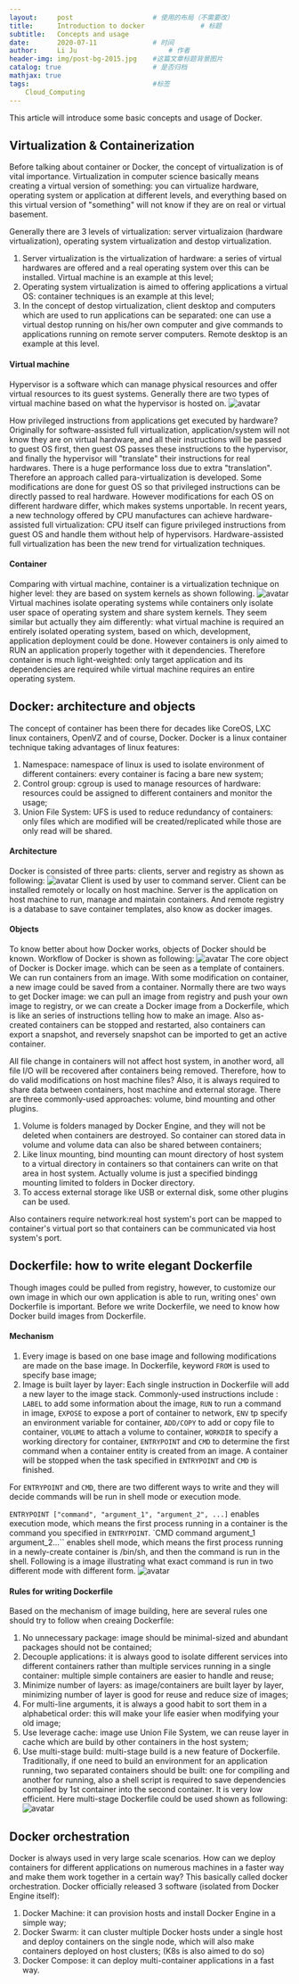 ```yaml
---
layout:     post   				    # 使用的布局（不需要改）
title:      Introduction to docker 				# 标题 
subtitle:   Concepts and usage
date:       2020-07-11 				# 时间
author:     Li Ju 						# 作者
header-img: img/post-bg-2015.jpg 	#这篇文章标题背景图片
catalog: true 						# 是否归档
mathjax: true
tags:								#标签
    Cloud_Computing
---
```

This article will introduce some basic concepts and usage of Docker. 

## Virtualization & Containerization
Before talking about container or Docker, the concept of virtualization is of vital importance. Virtualization in 
computer science basically means creating a virtual version of something: you can virtualize hardware, operating system
or application at different levels, and everything based on this virtual version of "something" will not
know if they are on real or virtual basement.  

Generally there are 3 levels of virtualization: server virtualizaion (hardware virtualization), operating system 
virtualization and destop virtualization. 
1. Server virtualization is the virtualization of hardware: a series of virtual hardwares are offered and a real 
operating system over this can be installed. Virtual machine is an example at this level; 
2. Operating system virtualization is aimed to offering applications a virtual OS: container techniques is an example
at this level; 
3. In the concept of destop virtualization, client desktop and computers which are used to run applications can be 
separated: one can use a virtual destop running on his/her own computer and give commands to applications 
running on remote server computers. Remote desktop is an example at this level. 

#### Virtual machine
Hypervisor is a software which can manage physical resources and offer virtual resources to its guest systems. 
Generally there are two types of virtual machine based on what the hypervisor is hosted on. 
![avatar](/img/20-07-11/VMs.png)

How privileged instructions from applications get executed by hardware? Originally for software-assisted full 
virtualization, application/system will not know they are on virtual hardware, and all their 
instructions will be passed to guest OS first, then guest OS passes these instructions to the hypervisor, 
and finally the hypervisor will "translate" their instructions for real hardwares. There is a huge performance loss
due to extra "translation". Therefore an approach called para-virtualization is developed. Some modifications are
done for guest OS so that privileged instructions can be directly passed to real hardware. However modifications for
each OS on different hardware differ, which makes systems unportable. In recent years, a new technology offered by 
CPU manufactures can achieve hardware-assisted full virtualization: CPU itself can figure privileged instructions 
from guest OS and handle them without help of hypervisors. Hardware-assisted full virtualization has been the new 
trend for virtualization techniques. 

#### Container
Comparing with virtual machine, container is a virtualization technique on higher level: they are based on system 
kernels as shown following. 
![avatar](/img/20-07-11/vm_ctn.png)
Virtual machines isolate operating systems while containers only isolate user space of operating system and share 
system kernels. They seem similar but actually they aim differently: what virtual machine is required an entirely
isolated operating system, based on which, development, application deployment could be done. However
containers is only aimed to RUN an application properly together with it dependencies. Therefore container is much 
light-weighted: only target application and its dependencies are required while virtual machine requires an entire 
operating system. 

## Docker: architecture and objects
The concept of container has been there for decades like CoreOS, LXC linux containers, OpenVZ and of course, Docker. 
Docker is a linux container technique taking advantages of linux features: 
1. Namespace: namespace of linux is used to isolate environment of different containers: every container is facing
a bare new system; 
2. Control group: cgroup is used to manage resources of hardware: resources could be assigned to different containers
and monitor the usage; 
3. Union File System: UFS is used to reduce redundancy of containers: only files which are modified will be
created/replicated while those are only read will be shared. 

#### Architecture
Docker is consisted of three parts: clients, server and registry as shown as following: 
![avatar](/img/20-07-11/arch.png)
Client is used by user to command server. Client can be installed remotely or locally on host machine. Server is 
the application on host machine to run, manage and maintain containers. And remote registry is a database to save 
container templates, also know as docker images. 

#### Objects
To know better about how Docker works, objects of Docker should be known. Workflow of Docker is shown as following: 
![avatar](/img/20-07-11/object.png)
The core object of Docker is Docker image. which can be seen as a template of containers. We can run containers
from an image. With some modification on container, a new image could be saved from a container. Normally
there are two ways to get Docker image: we can pull an image from registry and push your own image to registry, or we
can create a Docker image from a Dockerfile, which is like an series of instructions telling how to make an image. 
Also as-created containers can be stopped and restarted, also containers can export a snapshot, and reversely snapshot 
can be imported to get an active container. 

All file change in containers will not affect host system, in another word, all file I/O will be recovered after containers
being removed. Therefore, how to do valid modifications on host machine files? Also, it is always required to share data 
between containers, host machine and external storage. There are three commonly-used approaches: volume, bind mounting 
and other plugins. 
1. Volume is folders managed by Docker Engine, and they will not be deleted when containers are destroyed. So container
can stored data in volume and volume data can also be shared between containers; 
2. Like linux mounting, bind mounting can mount directory of host system to a virtual directory in containers so that 
containers can write on that area in host system. Actually volume is just a specified bindingg mounting limited 
to folders in Docker directory. 
3. To access external storage like USB or external disk, some other plugins can be used. 

Also containers require network:real host system's port can be mapped to container's virtual port so that
containers can be communicated via host system's port. 

## Dockerfile: how to write elegant Dockerfile
Though images could be pulled from registry, however, to customize our own image in which our own application is able
to run, writing ones' own Dockerfile is important. Before we write Dockerfile, we need to know how Docker build images 
from Dockerfile. 

#### Mechanism
1. Every image is based on one base image and following modifications are made on the base image. In Dockerfile, 
keyword ``FROM`` is used to specify base image; 
2. Image is built layer by layer: Each single instruction in Dockerfile will add a new layer to the image stack. 
Commonly-used instructions include : ``LABEL`` to add some information about the image, ``RUN`` to run a command
in image, ``EXPOSE`` to expose a port of container to network, ``ENV`` tp specify an environment variable for 
container, ``ADD/COPY`` to add or copy file to container, ``VOLUME`` to attach a volume to container, ``WORKDIR``
to specify a working directory for container, ``ENTRYPOINT`` and ``CMD`` to determine the first command when a 
container entity is created from an image. A container will be stopped when the task specified in ``ENTRYPOINT`` 
and ``CMD`` is finished. 

For ``ENTRYPOINT`` and ``CMD``, there are two different ways to write and they will decide commands will be run 
in shell mode or execution mode. 

``ENTRYPOINT ["command", "argument_1", "argument_2", ...]`` enables execution mode, 
which means the first process running in a container is the command you specified in ``ENTRYPOINT``. `CMD command argument_1 argument_2...`` enables shell mode, which means the first process running in a newly-create
container is /bin/sh, and then the command is run in the shell. Following is a image illustrating what exact command
is run in two different mode with different form. 
![avatar](/img/20-07-11/mode.png)

#### Rules for writing Dockerfile
Based on the mechanism of image building, here are several rules one should try to follow when creaing Dockerfile: 
1. No unnecessary package: image should be minimal-sized and abundant packages should not be contained; 
2. Decouple applications: it is always good to isolate different services into different containers rather than 
multiple services running in a single container: multiple simple containers are easier to handle and reuse; 
3. Minimize number of layers: as image/containers are built layer by layer, minimizing number of layer is good for
reuse and reduce size of images; 
4. For multi-line arguments, it is always a good habit to sort them in a alphabetical order: this will make your life
easier when modifying your old image; 
5. Use leverage cache: image use Union File System, we can reuse layer in cache which are build by other containers
in the host system; 
5. Use multi-stage build: multi-stage build is a new feature of Dockerfile. Traditionally, if one need to build an
environment for an application running, two separated containers should be built: one for compiling and another for
running, also a shell script is required to save dependencies compiled by 1st container into the second container. 
It is very low efficient. Here multi-stage Dockerfile could be used shown as following: 
![avatar](/img/20-07-11/multistage.png)

## Docker orchestration
Docker is always used in very large scale scenarios. How can we deploy containers for different applications on 
numerous machines in a faster way and make them work together in a certain way? This basically called docker
orchestration. Docker officially released 3 software (isolated from Docker Engine itself): 
1. Docker Machine: it can provision hosts and install Docker Engine in a simple way; 
2. Docker Swarm: it can cluster multiple Docker hosts under a single host and deploy containers on the single node, 
which will also make containers deployed on host clusters; (K8s is also aimed to do so)
3. Docker Compose: it can deploy multi-container applications in a fast way. 

